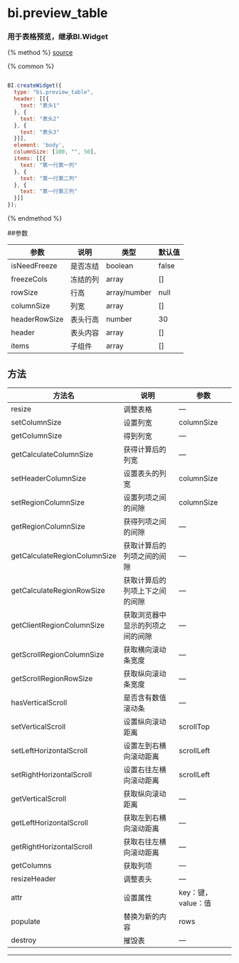 # bi.preview_table

### 用于表格预览，继承BI.Widget

{% method %}
[source](https://jsfiddle.net/fineui/po4s0hub/)

{% common %}
```javascript

BI.createWidget({
  type: "bi.preview_table",
  header: [[{
    text: "表头1"
  }, {
    text: "表头2"
  }, {
    text: "表头3"
  }]],
  element: 'body',
  columnSize: [100, "", 50],
  items: [[{
    text: "第一行第一列"
  }, {
    text: "第一行第二列"
  }, {
    text: "第一行第三列"
  }]]
});
```

{% endmethod %}

##参数

| 参数            | 说明   | 类型           | 默认值   |
| ------------- | ---- | ------------ | ----- |
| isNeedFreeze  | 是否冻结 | boolean      | false |
| freezeCols    | 冻结的列 | array        | []    |
| rowSize       | 行高   | array/number | null  |
| columnSize    | 列宽   | array        | []    |
| headerRowSize | 表头行高 | number       | 30    |
| header        | 表头内容 | array        | []    |
| items         | 子组件  | array        | []    |

## 方法
| 方法名                          | 说明               | 参数            |
| ---------------------------- | ---------------- | ------------- |
| resize                       | 调整表格             | —             |
| setColumnSize                | 设置列宽             | columnSize    |
| getColumnSize                | 得到列宽             | —             |
| getCalculateColumnSize       | 获得计算后的列宽         | —             |
| setHeaderColumnSize          | 设置表头的列宽          | columnSize    |
| setRegionColumnSize          | 设置列项之间的间隙        | columnSize    |
| getRegionColumnSize          | 获得列项之间的间隙        | —             |
| getCalculateRegionColumnSize | 获取计算后的列项之间的间隙    | —             |
| getCalculateRegionRowSize    | 获取计算后的列项上下之间的间隙  | —             |
| getClientRegionColumnSize    | 获取浏览器中显示的列项之间的间隙 | —             |
| getScrollRegionColumnSize    | 获取横向滚动条宽度        | —             |
| getScrollRegionRowSize       | 获取纵向滚动条宽度        | —             |
| hasVerticalScroll            | 是否含有数值滚动条        | —             |
| setVerticalScroll            | 设置纵向滚动距离         | scrollTop     |
| setLeftHorizontalScroll      | 设置左到右横向滚动距离      | scrollLeft    |
| setRightHorizontalScroll     | 设置右往左横向滚动距离      | scrollLeft    |
| getVerticalScroll            | 获取纵向滚动距离         | —             |
| getLeftHorizontalScroll      | 获取左到右横向滚动距离      | —             |
| getRightHorizontalScroll     | 获取右往左横向滚动距离      | —             |
| getColumns                   | 获取列项             | —             |
| resizeHeader                 | 调整表头             | —             |
| attr                         | 设置属性             | key：键，value：值 |
| populate                     | 替换为新的内容              | rows          |
| destroy                      | 摧毁表              | —             |

---

